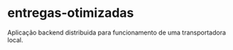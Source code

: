 # entregas-otimizadas
Aplicação backend distribuida para funcionamento de uma transportadora local.
